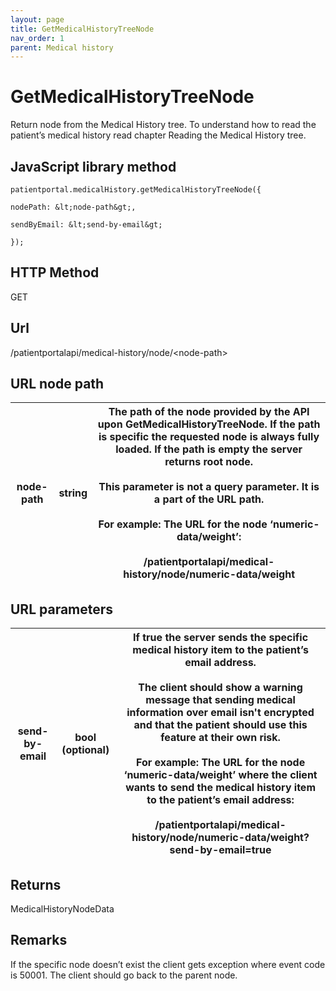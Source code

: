 ```yaml
---
layout: page
title: GetMedicalHistoryTreeNode
nav_order: 1
parent: Medical history
---
```


# GetMedicalHistoryTreeNode

Return node from the Medical History tree. To understand how to read the patient’s medical history read chapter Reading the Medical History tree.

## JavaScript library method

```
patientportal.medicalHistory.getMedicalHistoryTreeNode({

nodePath: &lt;node-path&gt;,

sendByEmail: &lt;send-by-email&gt;

});
```

## HTTP Method

GET

## ****Url****

/patientportalapi/medical-history/node/&lt;node-path&gt;

## URL node path

| node-path | string | The path of the node provided by the API upon GetMedicalHistoryTreeNode. If the path is specific the requested node is always fully loaded. If the path is empty the server returns root node.<br><br>This parameter is not a query parameter. It is a part of the URL path.<br><br>For example: The URL for the node ‘numeric-data/weight’:<br><br>/patientportalapi/medical-history/node/numeric-data/weight |
| --- | --- | --- |

## URL parameters

| send-by-email | bool (optional) | If true the server sends the specific medical history item to the patient’s email address.<br><br>The client should show a warning message that sending medical information over email isn't encrypted and that the patient should use this feature at their own risk.<br><br>For example: The URL for the node ‘numeric-data/weight’ where the client wants to send the medical history item to the patient’s email address:<br><br>/patientportalapi/medical-history/node/numeric-data/weight?send-by-email=true |
| --- | --- | --- |

## Returns

MedicalHistoryNodeData

## Remarks

If the specific node doesn’t exist the client gets exception where event code is 50001. The client should go back to the parent node.
